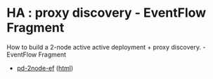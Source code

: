 # HA : proxy discovery - EventFlow Fragment

How to build a 2-node active active deployment + proxy discovery. - EventFlow Fragment

* [pd-2node-ef](src/site/markdown/index.md) ([html](https://plord12.github.io/samples/10.4.1/highavailability/pd-2node/pd-2node-ef/))
